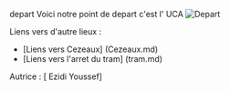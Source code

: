 depart
Voici notre point de depart c'est l' UCA
![Depart](https://www.uca.fr/medias/photo/pme01-e1481650866860_1593520333506-jpg)

Liens vers d'autre lieux :

- [Liens vers Cezeaux] (Cezeaux.md)
- [Liens vers l'arret du tram] (tram.md)


Autrice : [ Ezidi Youssef]
